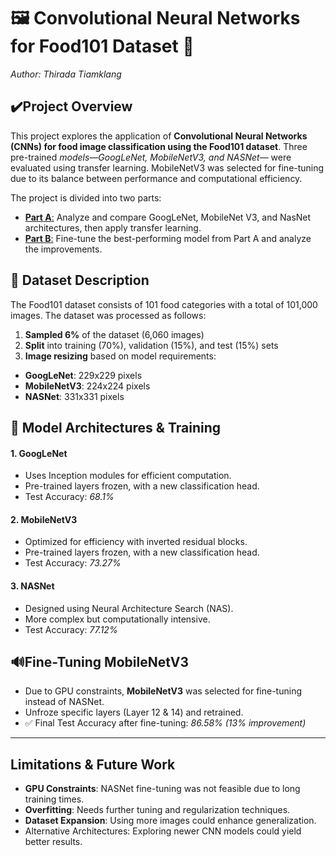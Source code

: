 # 🖼️ Convolutional Neural Networks for Food101 Dataset 🥘
_Author: Thirada Tiamklang_

## ✔️Project Overview

This project explores the application of __Convolutional Neural Networks (CNNs) for food image classification using the Food101 dataset__. Three pre-trained _models—GoogLeNet, MobileNetV3, and NASNet—_ were evaluated using transfer learning. MobileNetV3 was selected for fine-tuning due to its balance between performance and computational efficiency.

The project is divided into two parts:
* [__Part A__:](Thirada_Tiamklang-14337188_PartA.ipynb) Analyze and compare GoogLeNet, MobileNet V3, and NasNet architectures, then apply transfer learning.
* [__Part B__:](Thirada_Tiamklang-14337188_PartB.ipynb) Fine-tune the best-performing model from Part A and analyze the improvements.
## 📁 Dataset Description

The Food101 dataset consists of 101 food categories with a total of 101,000 images. The dataset was processed as follows:
1. __Sampled 6%__ of the dataset (6,060 images)
2. __Split__ into training (70%), validation (15%), and test (15%) sets
3. __Image resizing__ based on model requirements:
* __GoogLeNet__: 229x229 pixels
* __MobileNetV3__: 224x224 pixels
* __NASNet__: 331x331 pixels

## 🔧 Model Architectures & Training

#### 1. GoogLeNet
* Uses Inception modules for efficient computation.
* Pre-trained layers frozen, with a new classification head.
* Test Accuracy: _68.1%_
#### 2. MobileNetV3
* Optimized for efficiency with inverted residual blocks.
* Pre-trained layers frozen, with a new classification head.
* Test Accuracy: _73.27%_
#### 3. NASNet
* Designed using Neural Architecture Search (NAS).
* More complex but computationally intensive.
* Test Accuracy: _77.12%_
  
## 🔊Fine-Tuning MobileNetV3
* Due to GPU constraints, __MobileNetV3__ was selected for fine-tuning instead of NASNet.
* Unfroze specific layers (Layer 12 & 14) and retrained.
* ✅ Final Test Accuracy after fine-tuning: _86.58% (13% improvement)_

---
## Limitations & Future Work

* __GPU Constraints__: NASNet fine-tuning was not feasible due to long training times.
* __Overfitting__: Needs further tuning and regularization techniques.
* __Dataset Expansion__: Using more images could enhance generalization.
* Alternative Architectures: Exploring newer CNN models could yield better results.
